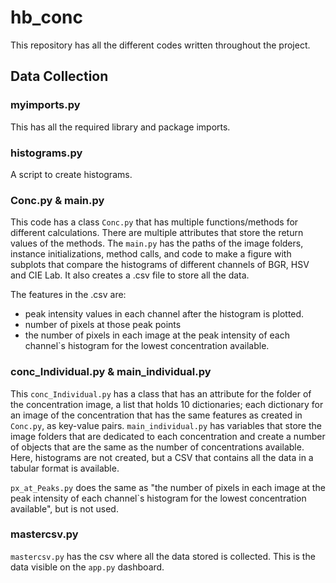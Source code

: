 # hb_conc

This repository has all the different codes written throughout the project.

## Data Collection

### myimports.py

This has all the required library and package imports.

### histograms.py

A script to create histograms.

### Conc.py & main.py

This code has a class `Conc.py` that has multiple functions/methods for different calculations. There are multiple attributes that store the return values of the methods.
The `main.py` has the paths of the image folders, instance initializations, method calls, and code to make a figure with subplots that compare the histograms of different channels of BGR, HSV and CIE Lab.
It also creates a .csv file to store all the data.

The features in the .csv are:
+ peak intensity values in each channel after the histogram is plotted.
+ number of pixels at those peak points
+ the number of pixels in each image at the peak intensity of each channel`s histogram for the lowest concentration available.

### conc_Individual.py & main_individual.py

This `conc_Individual.py` has a class that has an attribute for the folder of the concentration image, a list that holds 10 dictionaries; each dictionary for an image of the concentration that has the same features as created in `Conc.py`, as key-value pairs.
`main_individual.py` has variables that store the image folders that are dedicated to each concentration and create a number of objects that are the same as the number of concentrations available. Here, histograms are not created, but a CSV that contains all the data in a tabular format is available.

`px_at_Peaks.py` does the same as "the number of pixels in each image at the peak intensity of each channel`s histogram for the lowest concentration available", but is not used.

### mastercsv.py
`mastercsv.py` has the csv where all the data stored is collected. This is the data visible on the `app.py` dashboard.
